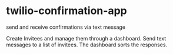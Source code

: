 # twilio-confirmation-app
send and receive confirmations via text message

Create Invitees and manage them through a dashboard. Send text messages to a list of invitees. The dashboard sorts the responses.
